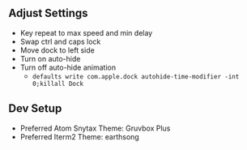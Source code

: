 ## Adjust Settings

- Key repeat to max speed and min delay
- Swap ctrl and caps lock
- Move dock to left side
- Turn on auto-hide
- Turn off auto-hide animation
  - ```defaults write com.apple.dock autohide-time-modifier -int 0;killall Dock```

## Dev Setup
- Preferred Atom Snytax Theme: Gruvbox Plus
- Preferred Iterm2 Theme: earthsong
